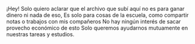 ¡Hey! Solo quiero aclarar que el archivo que subí aquí no es para ganar dinero ni nada de eso,
Es solo para cosas de la escuela, como compartir notas o trabajos con mis compañeros
No hay ningún interés de sacar provecho económico de esto
Solo queremos ayudarnos mutuamente en nuestras tareas y estudios.
